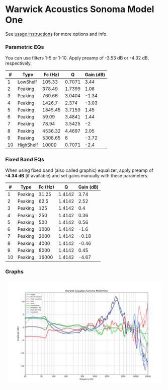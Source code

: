 # Warwick Acoustics Sonoma Model One
See [usage instructions](https://github.com/jaakkopasanen/AutoEq#usage) for more options and info.

### Parametric EQs
You can use filters 1-5 or 1-10. Apply preamp of -3.53 dB or -4.32 dB, respectively.

|   # | Type      |   Fc (Hz) |      Q |   Gain (dB) |
|-----|-----------|-----------|--------|-------------|
|   1 | LowShelf  |    105.33 | 0.7071 |        3.44 |
|   2 | Peaking   |    378.49 | 1.7399 |        1.08 |
|   3 | Peaking   |    760.66 | 3.0404 |       -1.34 |
|   4 | Peaking   |   1426.7  | 2.374  |       -3.03 |
|   5 | Peaking   |   1845.45 | 3.7159 |        1.45 |
|   6 | Peaking   |     59.09 | 3.4841 |        1.44 |
|   7 | Peaking   |     78.94 | 3.5425 |       -2    |
|   8 | Peaking   |   4536.32 | 4.4697 |        2.05 |
|   9 | Peaking   |   5308.65 | 6      |       -3.72 |
|  10 | HighShelf |  10000    | 0.7071 |       -2.4  |

### Fixed Band EQs
When using fixed band (also called graphic) equalizer, apply preamp of **-4.34 dB** (if available) and set gains manually with these parameters.

|   # | Type    |   Fc (Hz) |      Q |   Gain (dB) |
|-----|---------|-----------|--------|-------------|
|   1 | Peaking |     31.25 | 1.4142 |        3.74 |
|   2 | Peaking |     62.5  | 1.4142 |        2.52 |
|   3 | Peaking |    125    | 1.4142 |        0.4  |
|   4 | Peaking |    250    | 1.4142 |        0.36 |
|   5 | Peaking |    500    | 1.4142 |        0.56 |
|   6 | Peaking |   1000    | 1.4142 |       -1.6  |
|   7 | Peaking |   2000    | 1.4142 |       -0.18 |
|   8 | Peaking |   4000    | 1.4142 |       -0.46 |
|   9 | Peaking |   8000    | 1.4142 |        0.45 |
|  10 | Peaking |  16000    | 1.4142 |       -4.67 |

### Graphs
![](./Warwick%20Acoustics%20Sonoma%20Model%20One.png)
